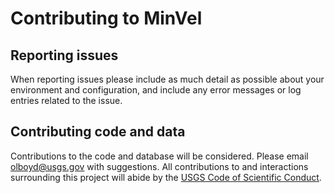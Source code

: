Contributing to MinVel
=========================

Reporting issues
----------------

When reporting issues please include as much detail as possible about your environment and configuration, and include any error messages or log entries related to the issue.

Contributing code and data
--------------------------

Contributions to the code and database will be considered. Please email olboyd@usgs.gov with suggestions. All contributions to and interactions surrounding this project will abide by the [USGS Code of Scientific Conduct][1].



[1]: https://www2.usgs.gov/fsp/fsp_code_of_scientific_conduct.asp
